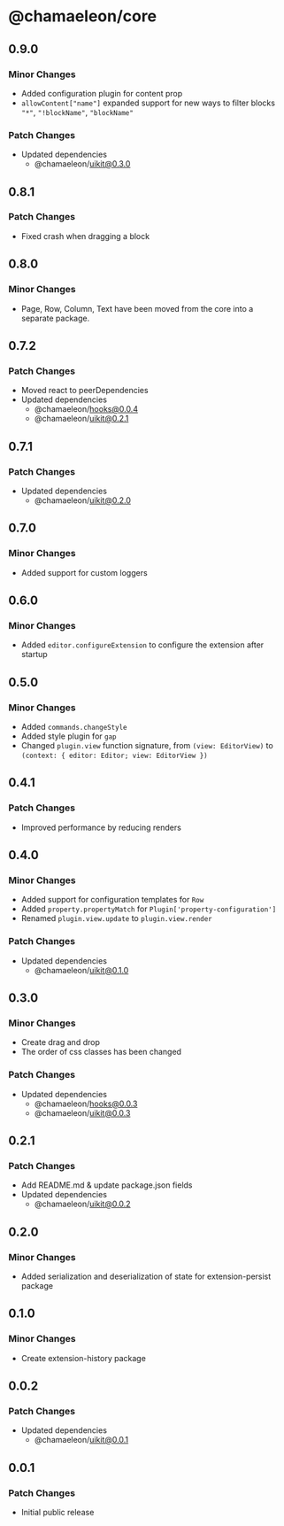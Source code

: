 # @chamaeleon/core

## 0.9.0

### Minor Changes

- Added configuration plugin for content prop
- `allowContent["name"]` expanded support for new ways to filter blocks `"*"`, `"!blockName"`, `"blockName"`

### Patch Changes

- Updated dependencies
  - @chamaeleon/uikit@0.3.0

## 0.8.1

### Patch Changes

- Fixed crash when dragging a block

## 0.8.0

### Minor Changes

- Page, Row, Column, Text have been moved from the core into a separate package.

## 0.7.2

### Patch Changes

- Moved react to peerDependencies
- Updated dependencies
  - @chamaeleon/hooks@0.0.4
  - @chamaeleon/uikit@0.2.1

## 0.7.1

### Patch Changes

- Updated dependencies
  - @chamaeleon/uikit@0.2.0

## 0.7.0

### Minor Changes

- Added support for custom loggers

## 0.6.0

### Minor Changes

- Added `editor.configureExtension` to configure the extension after startup

## 0.5.0

### Minor Changes

- Added `commands.changeStyle`
- Added style plugin for `gap`
- Changed `plugin.view` function signature, from `(view: EditorView)` to `(context: { editor: Editor; view: EditorView })`

## 0.4.1

### Patch Changes

- Improved performance by reducing renders

## 0.4.0

### Minor Changes

- Added support for configuration templates for `Row`
- Added `property.propertyMatch` for `Plugin['property-configuration']`
- Renamed `plugin.view.update` to `plugin.view.render`

### Patch Changes

- Updated dependencies
  - @chamaeleon/uikit@0.1.0

## 0.3.0

### Minor Changes

- Create drag and drop
- The order of css classes has been changed

### Patch Changes

- Updated dependencies
  - @chamaeleon/hooks@0.0.3
  - @chamaeleon/uikit@0.0.3

## 0.2.1

### Patch Changes

- Add README.md & update package.json fields
- Updated dependencies
  - @chamaeleon/uikit@0.0.2

## 0.2.0

### Minor Changes

- Added serialization and deserialization of state for extension-persist package

## 0.1.0

### Minor Changes

- Create extension-history package

## 0.0.2

### Patch Changes

- Updated dependencies
  - @chamaeleon/uikit@0.0.1

## 0.0.1

### Patch Changes

- Initial public release
